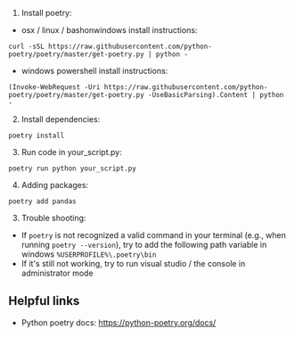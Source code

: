 1. Install poetry:

- osx / linux / bashonwindows install instructions:

```
curl -sSL https://raw.githubusercontent.com/python-poetry/poetry/master/get-poetry.py | python -
```

- windows powershell install instructions:

```
(Invoke-WebRequest -Uri https://raw.githubusercontent.com/python-poetry/poetry/master/get-poetry.py -UseBasicParsing).Content | python -
```

2. Install dependencies:

```
poetry install
```

3. Run code in your_script.py:

```
poetry run python your_script.py
```

4. Adding packages:

```
poetry add pandas
```

3. Trouble shooting:

- If `poetry` is not recognized a valid command in your terminal (e.g., when running `poetry --version`), try to add the following path variable in windows `%USERPROFILE%\.poetry\bin`
- If it's still not working, try to run visual studio / the console in administrator mode

## Helpful links

- Python poetry docs: https://python-poetry.org/docs/
